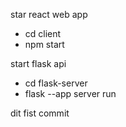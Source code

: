 star react web app
- cd client
- npm start

start flask api
- cd flask-server
- flask --app server run

dit fist commit
 
